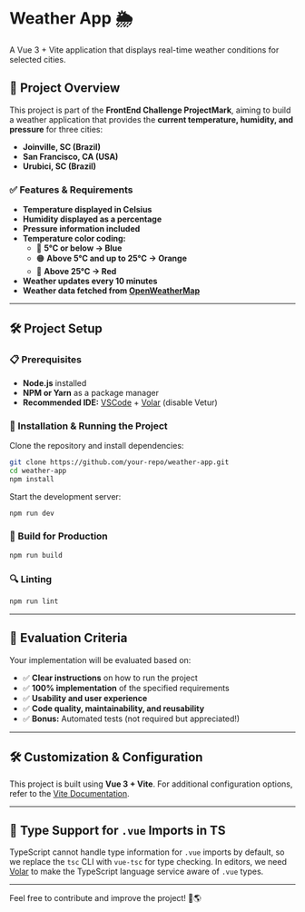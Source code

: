# Weather App 🌦️

A Vue 3 + Vite application that displays real-time weather conditions for selected cities.

## 📌 Project Overview

This project is part of the **FrontEnd Challenge ProjectMark**, aiming to build a weather application that provides the **current temperature, humidity, and pressure** for three cities:

- **Joinville, SC (Brazil)**
- **San Francisco, CA (USA)**
- **Urubici, SC (Brazil)**

### ✅ Features & Requirements

- **Temperature displayed in Celsius**
- **Humidity displayed as a percentage**
- **Pressure information included**
- **Temperature color coding:**
  - 🔵 **5°C or below → Blue**
  - 🟠 **Above 5°C and up to 25°C → Orange**
  - 🔴 **Above 25°C → Red**
- **Weather updates every 10 minutes**
- **Weather data fetched from [OpenWeatherMap](https://openweathermap.org/)**

---

## 🛠️ Project Setup

### 📋 Prerequisites

- **Node.js** installed
- **NPM or Yarn** as a package manager
- **Recommended IDE:** [VSCode](https://code.visualstudio.com/) + [Volar](https://marketplace.visualstudio.com/items?itemName=Vue.volar) (disable Vetur)

### 🚀 Installation & Running the Project

Clone the repository and install dependencies:

```sh
git clone https://github.com/your-repo/weather-app.git
cd weather-app
npm install
```

Start the development server:

```sh
npm run dev
```

### 🏰️ Build for Production

```sh
npm run build
```

### 🔍 Linting

```sh
npm run lint
```

---

## 🔎 Evaluation Criteria

Your implementation will be evaluated based on:

- ✅ **Clear instructions** on how to run the project
- ✅ **100% implementation** of the specified requirements
- ✅ **Usability and user experience**
- ✅ **Code quality, maintainability, and reusability**
- ✅ **Bonus:** Automated tests (not required but appreciated!)

---

## 🛠️ Customization & Configuration

This project is built using **Vue 3 + Vite**. For additional configuration options, refer to the [Vite Documentation](https://vite.dev/config/).

---

## 📙 Type Support for `.vue` Imports in TS

TypeScript cannot handle type information for `.vue` imports by default, so we replace the `tsc` CLI with `vue-tsc` for type checking. In editors, we need [Volar](https://marketplace.visualstudio.com/items?itemName=Vue.volar) to make the TypeScript language service aware of `.vue` types.

---

Feel free to contribute and improve the project! 🚀🌎
